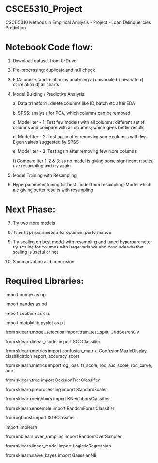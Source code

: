 # CSCE5310_Project
CSCE 5310 Methods in Empirical Analysis - Project - Loan Delinquencies Prediction

# Notebook Code flow:
1) Download dataset from G-Drive

2) Pre-processing: duplicate and null check

3) EDA: understand relation by analysing
    a) univariate
    b) bivariate
    c) correlation
    d) all charts

4) Model Building / Predictive Analysis:

   a) Data transform: delete columns like ID, batch etc after EDA

   b) SPSS: analysis for PCA, which columns can be removed

   c) Model Iter - 1: Test few models with all columns:
       different set of columns and compare with all columns; which gives better results

   d) Model Iter - 2: Test again after removing some columns with less Eigen values suggested by SPSS

   e) Model Iter - 3: Test again after removing few more columns

   f) Compare Iter 1, 2 & 3:
       as no model is giving some significant results, use resampling and try again

6) Model Training with Resampling

7) Hyperparameter tuning for best model from resampling:
     Model which are giving better results with resampling


# Next Phase:

7) Try two more models
   
8) Tune hyperparameters for optimum performance

9) Try scaling on best model with resampling and tuned hyperparameter
  try scaling for columns with large variance and conclude whether scaling is useful or not

10) Summarization and conclusion



# Required Libraries:

import numpy as np

import pandas as pd

import seaborn as sns

import matplotlib.pyplot as plt

from sklearn.model_selection import train_test_split,  GridSearchCV

from sklearn.linear_model  import SGDClassifier

from sklearn.metrics import confusion_matrix, ConfusionMatrixDisplay, classification_report, accuracy_score

from sklearn.metrics import log_loss, f1_score, roc_auc_score, roc_curve, auc

from sklearn.tree import DecisionTreeClassifier

from sklearn.preprocessing import StandardScaler

from sklearn.neighbors import KNeighborsClassifier

from sklearn.ensemble import RandomForestClassifier

from xgboost import XGBClassifier

import imblearn

from imblearn.over_sampling import RandomOverSampler

from sklearn.linear_model import LogisticRegression

from sklearn.naive_bayes import GaussianNB
